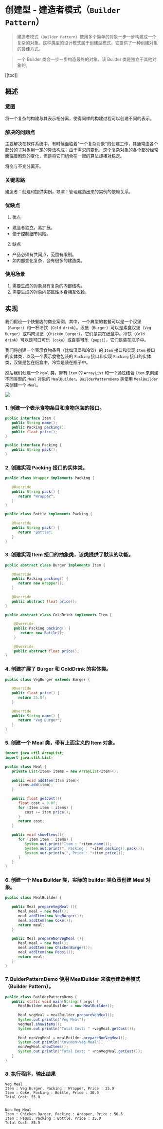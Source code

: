 # 创建型 - 建造者模式（`Builder Pattern`）

> 建造者模式（`Builder Pattern`）使用多个简单的对象一步一步构建成一个复杂的对象。这种类型的设计模式属于创建型模式，它提供了一种创建对象的最佳方式。 

>一个 Builder 类会一步一步构造最终的对象。该 Builder 类是独立于其他对象的。

[[toc]]

## 概述

### 意图
将一个复杂的构建与其表示相分离，使得同样的构建过程可以创建不同的表示。
### 解决的问题点
主要解决在软件系统中，有时候面临着"一个复杂对象"的创建工作，其通常由各个部分的子对象用一定的算法构成；由于需求的变化，这个复杂对象的各个部分经常面临着剧烈的变化，但是将它们组合在一起的算法却相对稳定。

将变与不变分离开。
### 关键思路
建造者：创建和提供实例，导演：管理建造出来的实例的依赖关系。
### 优缺点
1. 优点
- 建造者独立，易扩展。
- 便于控制细节风险。
2. 缺点
- 产品必须有共同点，范围有限制。
- 如内部变化复杂，会有很多的建造类。
### 使用场景
1. 需要生成的对象具有复杂的内部结构。
2. 需要生成的对象内部属性本身相互依赖。
## 实现

我们假设一个快餐店的商业案例，其中，一个典型的套餐可以是一个汉堡（`Burger`）和一杯冷饮（`Cold drink`）。汉堡（`Burger`）可以是素食汉堡（`Veg Burger`）或鸡肉汉堡（`Chicken Burger`），它们是包在纸盒中。冷饮（`Cold drink`）可以是可口可乐（`coke`）或百事可乐（`pepsi`），它们是装在瓶子中。

我们将创建一个表示食物条目（比如汉堡和冷饮）的 `Item` 接口和实现 `Item` 接口的实体类，以及一个表示食物包装的 `Packing` 接口和实现 `Packing` 接口的实体类，汉堡是包在纸盒中，冷饮是装在瓶子中。

然后我们创建一个 `Meal` 类，带有 `Item` 的 `ArrayList` 和一个通过结合 `Item` 来创建不同类型的 `Meal` 对象的 `MealBuilder`。`BuilderPatternDemo` 类使用 `MealBuilder` 来创建一个 `Meal`。

![](https://cdn.jsdelivr.net/gh/janker0718/image_store@master/img/20220330222518.png)

### 1. 创建一个表示食物条目和食物包装的接口。

```java
public interface Item {
   public String name();
   public Packing packing();
   public float price();    
}
```

```java
public interface Packing {
   public String pack();
}
```

### 2. 创建实现 Packing 接口的实体类。

```java
public class Wrapper implements Packing {
 
   @Override
   public String pack() {
      return "Wrapper";
   }
}
```
```java
public class Bottle implements Packing {
 
   @Override
   public String pack() {
      return "Bottle";
   }
}
```

### 3. 创建实现 Item 接口的抽象类，该类提供了默认的功能。

```java
public abstract class Burger implements Item {
 
   @Override
   public Packing packing() {
      return new Wrapper();
   }
 
   @Override
   public abstract float price();
}
```

```java
public abstract class ColdDrink implements Item {
 
    @Override
    public Packing packing() {
       return new Bottle();
    }
 
    @Override
    public abstract float price();
}
```
### 4. 创建扩展了 Burger 和 ColdDrink 的实体类。

```java
public class VegBurger extends Burger {
 
   @Override
   public float price() {
      return 25.0f;
   }
 
   @Override
   public String name() {
      return "Veg Burger";
   }
}
```

### 5. 创建一个 Meal 类，带有上面定义的 Item 对象。

```java
import java.util.ArrayList;
import java.util.List;
 
public class Meal {
   private List<Item> items = new ArrayList<Item>();    
 
   public void addItem(Item item){
      items.add(item);
   }
 
   public float getCost(){
      float cost = 0.0f;
      for (Item item : items) {
         cost += item.price();
      }        
      return cost;
   }
 
   public void showItems(){
      for (Item item : items) {
         System.out.print("Item : "+item.name());
         System.out.print(", Packing : "+item.packing().pack());
         System.out.println(", Price : "+item.price());
      }        
   }    
}
```
### 6. 创建一个 MealBuilder 类，实际的 builder 类负责创建 Meal 对象。

```java
public class MealBuilder {
 
   public Meal prepareVegMeal (){
      Meal meal = new Meal();
      meal.addItem(new VegBurger());
      meal.addItem(new Coke());
      return meal;
   }   
 
   public Meal prepareNonVegMeal (){
      Meal meal = new Meal();
      meal.addItem(new ChickenBurger());
      meal.addItem(new Pepsi());
      return meal;
   }
}
```

### 7. BuiderPatternDemo 使用 MealBuilder 来演示建造者模式（Builder Pattern）。
```java
public class BuilderPatternDemo {
   public static void main(String[] args) {
      MealBuilder mealBuilder = new MealBuilder();
 
      Meal vegMeal = mealBuilder.prepareVegMeal();
      System.out.println("Veg Meal");
      vegMeal.showItems();
      System.out.println("Total Cost: " +vegMeal.getCost());
 
      Meal nonVegMeal = mealBuilder.prepareNonVegMeal();
      System.out.println("\n\nNon-Veg Meal");
      nonVegMeal.showItems();
      System.out.println("Total Cost: " +nonVegMeal.getCost());
   }
}
```

### 8. 执行程序，输出结果
```shell
Veg Meal
Item : Veg Burger, Packing : Wrapper, Price : 25.0
Item : Coke, Packing : Bottle, Price : 30.0
Total Cost: 55.0


Non-Veg Meal
Item : Chicken Burger, Packing : Wrapper, Price : 50.5
Item : Pepsi, Packing : Bottle, Price : 35.0
Total Cost: 85.5
```



